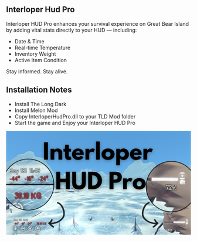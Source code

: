 ## Interloper Hud Pro

Interloper HUD Pro enhances your survival experience on Great Bear Island by adding vital stats directly to your HUD — including:
* Date & Time
* Real-time Temperature
* Inventory Weight
* Active Item Condition

Stay informed. Stay alive.


## Installation Notes

* Install The Long Dark
* Install Melon Mod
* Copy InterloperHudPro.dll to your TLD Mod folder
* Start the game and Enjoy your Interloper HUD Pro

![Screenshot](./Interloper_hud_pro.png)
